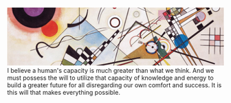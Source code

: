 ![Wassily Kandinsky's Composition VIII](wkcompviii.jpg)
I believe a human's capacity is much greater than what we think. And we must possess the will to utilize that capacity of knowledge and energy to build a greater future for all disregarding our own comfort and success. It is this will that makes everything possible.
